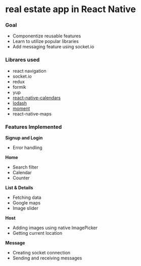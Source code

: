 
# real estate app in React Native

### Goal

- Componentize reusable features
- Learn to utilize popular libraries
- Add messaging feature using socket.io

### Librares used

- react navigation
- socket.io
- redux
- formik
- yup
- [react-native-calendars](https://github.com/wix/react-native-calendars)
- [lodash](https://lodash.com/)
- [moment](https://momentjs.com/)
- react-native-maps

### Features Implemented

**Signup and Login**

- Error handling

**Home**

- Search filter
- Calendar
- Counter

**List & Details**

- Fetching data
- Google maps
- Image slider

**Host**

- Adding images using native ImagePicker
- Getting current location

**Message**

- Creating socket connection
- Sending and receiving messages
